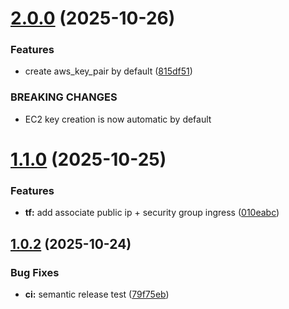 # [2.0.0](https://github.com/Hamz-06/terraform-aws-ec2/compare/v1.1.0...v2.0.0) (2025-10-26)


### Features

* create aws_key_pair by default ([815df51](https://github.com/Hamz-06/terraform-aws-ec2/commit/815df51419cb86f5016f923f9dc873692494f9e2))


### BREAKING CHANGES

* EC2 key creation is now automatic by default

# [1.1.0](https://github.com/Hamz-06/terraform-aws-ec2/compare/v1.0.2...v1.1.0) (2025-10-25)


### Features

* **tf:** add associate public ip + security group ingress ([010eabc](https://github.com/Hamz-06/terraform-aws-ec2/commit/010eabcb0db3a238fc4cd22dd8b2f1386b046b02))

## [1.0.2](https://github.com/Hamz-06/terraform-aws-ec2/compare/v1.0.1...v1.0.2) (2025-10-24)


### Bug Fixes

* **ci:** semantic release test ([79f75eb](https://github.com/Hamz-06/terraform-aws-ec2/commit/79f75eb2d99c4eee021fefa40141785104455d41))
